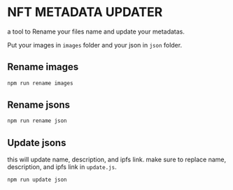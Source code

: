 # NFT METADATA UPDATER

a tool to Rename your files name and update your metadatas.

Put your images in `images` folder and your json in `json` folder.

## Rename images

```sh
npm run rename images
```

## Rename jsons

```sh
npm run rename json
```

## Update jsons

this will update name, description, and ipfs link.
make sure to replace name, description, and ipfs link in `update.js`.

```sh
npm run update json
```

